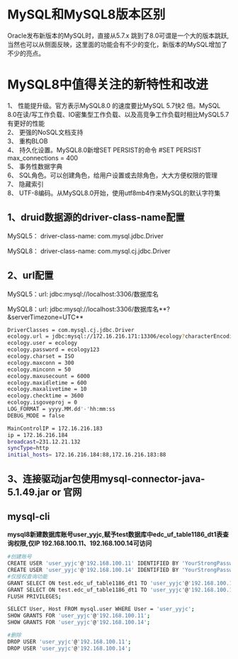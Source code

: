 # MySQL和MySQL8版本区别
Oracle发布新版本的MySQL时，直接从5.7.x 跳到了8.0可谓是一个大的版本跳跃,当然也可以从侧面反映，这里面的功能会有不少的变化，新版本的MySQL增加了不少的亮点。

# MySQL8中值得关注的新特性和改进
  1、 性能提升级。官方表示MySQL8.0 的速度要比MySQL 5.7快2 倍。MySQL 8.0在读/写工作负载、IO密集型工作负载、以及高竞争工作负载时相比MySQL5.7有更好的性能  
  2、 更强的NoSQL文档支持  
  3、 重构BLOB  
  4、 持久化设置。MySQL8.0新增SET PERSIST的命令 #SET PERSIST max_connections = 400  
  5、 事务性数据字典  
  6、 SQL角色。可以创建角色，给用户设置或去除角色，大大方便权限的管理    
  7、 隐藏索引   
  8、 UTF-8编码。从MySQL8.0开始，使用utf8mb4作来MySQL的默认字符集  

## 1、druid数据源的driver-class-name配置
MySQL5： driver-class-name: com.mysql.jdbc.Driver

MySQL8： driver-class-name: com.mysql.cj.jdbc.Driver

## 2、url配置
MySQL5：url: jdbc:mysql://localhost:3306/数据库名

MySQL8：url: jdbc:mysql://localhost:3306/数据库名**?&serverTimezone=UTC**
```bash
DriverClasses = com.mysql.cj.jdbc.Driver
ecology.url = jdbc:mysql://172.16.216.171:13306/ecology?characterEncoding=utf8&useSSL=false&autoReconnect=true&failOverReadOnly=false&serverTimezone=Asia/Shanghai
ecology.user = ecology
ecology.password = ecology123
ecology.charset = ISO
ecology.maxconn = 300
ecology.minconn = 50
ecology.maxusecount = 6000
ecology.maxidletime = 600
ecology.maxalivetime = 10
ecology.checktime = 3600
ecology.isgoveproj = 0
LOG_FORMAT = yyyy.MM.dd'-'hh:mm:ss
DEBUG_MODE = false

MainControlIP = 172.16.216.183
ip = 172.16.216.184
broadcast=231.12.21.132
syncType=http
initial_hosts= 172.16.216.184:88,172.16.216.183:88
```

## 3、连接驱动jar包使用mysql-connector-java-5.1.49.jar or 官网

## mysql-cli
**mysql8新建数据库账号user_yyjc,赋予test数据库中edc_uf_table1186_dt1表查询权限,仅IP 192.168.100.11、192.168.100.14可访问**
```bash
#创建账号
CREATE USER 'user_yyjc'@'192.168.100.11' IDENTIFIED BY 'YourStrongPassword123';
CREATE USER 'user_yyjc'@'192.168.100.14' IDENTIFIED BY 'YourStrongPassword123';
#仅授权查询功能
GRANT SELECT ON test.edc_uf_table1186_dt1 TO 'user_yyjc'@'192.168.100.11';
GRANT SELECT ON test.edc_uf_table1186_dt1 TO 'user_yyjc'@'192.168.100.14';
FLUSH PRIVILEGES;

SELECT User, Host FROM mysql.user WHERE User = 'user_yyjc';
SHOW GRANTS FOR 'user_yyjc'@'192.168.100.11';
SHOW GRANTS FOR 'user_yyjc'@'192.168.100.14';

#删除
DROP USER 'user_yyjc'@'192.168.100.11';
DROP USER 'user_yyjc'@'192.168.100.14';
```


